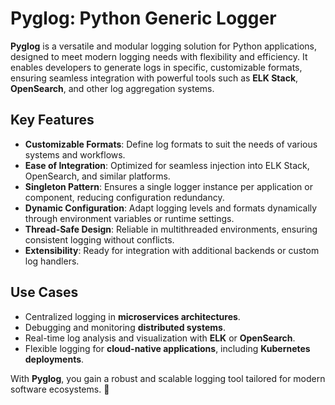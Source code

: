 # **Pyglog: Python Generic Logger**

**Pyglog** is a versatile and modular logging solution for Python applications, designed to meet modern logging needs with flexibility and efficiency. It enables developers to generate logs in specific, customizable formats, ensuring seamless integration with powerful tools such as **ELK Stack**, **OpenSearch**, and other log aggregation systems.

## **Key Features**
- **Customizable Formats**: Define log formats to suit the needs of various systems and workflows.
- **Ease of Integration**: Optimized for seamless injection into ELK Stack, OpenSearch, and similar platforms.
- **Singleton Pattern**: Ensures a single logger instance per application or component, reducing configuration redundancy.
- **Dynamic Configuration**: Adapt logging levels and formats dynamically through environment variables or runtime settings.
- **Thread-Safe Design**: Reliable in multithreaded environments, ensuring consistent logging without conflicts.
- **Extensibility**: Ready for integration with additional backends or custom log handlers.

## **Use Cases**
- Centralized logging in **microservices architectures**.
- Debugging and monitoring **distributed systems**.
- Real-time log analysis and visualization with **ELK** or **OpenSearch**.
- Flexible logging for **cloud-native applications**, including **Kubernetes deployments**.

With **Pyglog**, you gain a robust and scalable logging tool tailored for modern software ecosystems. 🚀
